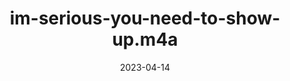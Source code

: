 ---
title: "im-serious-you-need-to-show-up.m4a"
spoken: "/assets/spoken/im-serious-you-need-to-show-up.m4a"
date: 2023-04-14
layout: spoken
related:
  - shits-gone-bad.m4a
---